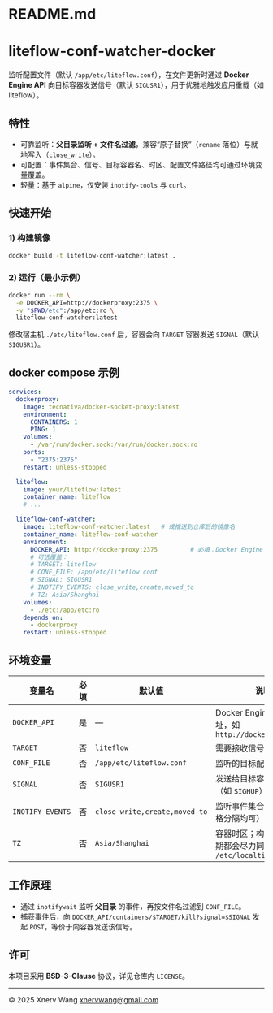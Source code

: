 # README.md

# liteflow-conf-watcher-docker

监听配置文件（默认 `/app/etc/liteflow.conf`），在文件更新时通过 **Docker Engine API** 向目标容器发送信号（默认 `SIGUSR1`），用于优雅地触发应用重载（如 liteflow）。

## 特性
- 可靠监听：**父目录监听 + 文件名过滤**，兼容“原子替换”（`rename` 落位）与就地写入（`close_write`）。
- 可配置：事件集合、信号、目标容器名、时区、配置文件路径均可通过环境变量覆盖。
- 轻量：基于 `alpine`，仅安装 `inotify-tools` 与 `curl`。

## 快速开始

### 1) 构建镜像
```bash
docker build -t liteflow-conf-watcher:latest .
```

### 2) 运行（最小示例）
```bash
docker run --rm \
  -e DOCKER_API=http://dockerproxy:2375 \
  -v "$PWD/etc":/app/etc:ro \
  liteflow-conf-watcher:latest
```

修改宿主机 `./etc/liteflow.conf` 后，容器会向 `TARGET` 容器发送 `SIGNAL`（默认 `SIGUSR1`）。

## docker compose 示例
```yaml
services:
  dockerproxy:
    image: tecnativa/docker-socket-proxy:latest
    environment:
      CONTAINERS: 1
      PING: 1
    volumes:
      - /var/run/docker.sock:/var/run/docker.sock:ro
    ports:
      - "2375:2375"
    restart: unless-stopped

  liteflow:
    image: your/liteflow:latest
    container_name: liteflow
    # ...

  liteflow-conf-watcher:
    image: liteflow-conf-watcher:latest   # 或推送到仓库后的镜像名
    container_name: liteflow-conf-watcher
    environment:
      DOCKER_API: http://dockerproxy:2375         # 必填：Docker Engine API
      # 可选覆盖：
      # TARGET: liteflow
      # CONF_FILE: /app/etc/liteflow.conf
      # SIGNAL: SIGUSR1
      # INOTIFY_EVENTS: close_write,create,moved_to
      # TZ: Asia/Shanghai
    volumes:
      - ./etc:/app/etc:ro
    depends_on:
      - dockerproxy
    restart: unless-stopped
```

## 环境变量
| 变量名           | 必填 | 默认值                        | 说明 |
|------------------|------|-------------------------------|------|
| `DOCKER_API`     | 是   | —                             | Docker Engine API 根地址，如 `http://dockerproxy:2375` |
| `TARGET`         | 否   | `liteflow`                    | 需要接收信号的容器名 |
| `CONF_FILE`      | 否   | `/app/etc/liteflow.conf`      | 监听的目标配置文件路径 |
| `SIGNAL`         | 否   | `SIGUSR1`                     | 发送给目标容器的信号（如 `SIGHUP`） |
| `INOTIFY_EVENTS` | 否   | `close_write,create,moved_to` | 监听事件集合（逗号或空格分隔均可） |
| `TZ`             | 否   | `Asia/Shanghai`               | 容器时区；构建期与运行期都会尽力同步到 `/etc/localtime` |

## 工作原理
- 通过 `inotifywait` 监听 **父目录** 的事件，再按文件名过滤到 `CONF_FILE`。
- 捕获事件后，向 `DOCKER_API/containers/$TARGET/kill?signal=$SIGNAL` 发起 `POST`，等价于向容器发送该信号。

## 许可
本项目采用 **BSD-3-Clause** 协议，详见仓库内 `LICENSE`。

---
© 2025 Xnerv Wang <xnervwang@gmail.com>
